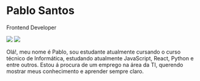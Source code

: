 # Pablo Santos

Frontend Developer

<a href="https://www.linkedin.com/in/pablo-santos-25773025b/" target="_blank"><img src="https://img.shields.io/badge/-LinkedIn-%230077B5?style=for-the-badge&logo=linkedin&logoColor=white" target="_blank"></a> 
<a href = "mailto:pablomoreirasantos.hp@gmail.com"><img src="https://img.shields.io/badge/-Gmail-%23333?style=for-the-badge&logo=gmail&logoColor=white" target="_blank"></a>

Olá!, meu nome é Pablo, sou estudante atualmente cursando o curso técnico de Informática, estudando atualmente JavaScript, React, Python e entre outros.
Estou á procura de um emprego na área da TI, querendo mostrar meus conhecimento e aprender sempre claro.
